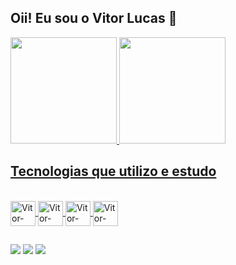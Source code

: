 ## Oii! Eu sou o Vitor Lucas 👋

<div>
  <a href="https://github.com/VitorLucasCode">
    <img height="170em" src="https://github-readme-stats.vercel.app/api?username=VitorLucasCode&show_icons=true&theme=dracula&include_all_commits=true&count_private=true" />
    <img height="170em" src="https://github-readme-stats.vercel.app/api/top-langs/?username=VitorLucasCode&layout=compact&langs_count=16&theme=dracula"/>
</div>

## Tecnologias que utilizo e estudo

<div style="display: inline_block"><br>
  <img align="center" alt="Vitor-java" heigh="30" width="40" src="https://cdn.jsdelivr.net/gh/devicons/devicon@latest/icons/java/java-original-wordmark.svg" />
  <img align="center" alt="Vitor-spring" heigh="30" width="40" src="https://cdn.jsdelivr.net/gh/devicons/devicon@latest/icons/spring/spring-original-wordmark.svg" />
  <img align="center" alt="Vitor-oracle" heigh="30" width="40" src="https://cdn.jsdelivr.net/gh/devicons/devicon@latest/icons/oracle/oracle-original.svg" />
  <img align="center" alt="Vitor-pyhton" heigh="30" width="40" src="https://cdn.jsdelivr.net/gh/devicons/devicon@latest/icons/python/python-original-wordmark.svg" />
  
</div>

##

<div>
  
  <a href="meu github" target="_blank"><img src="https://img.shields.io/badge/GitHub-100000?style=for-the-badge&logo=github&logoColor=white" target=_blank></a>
  <a href="meu linkedin" target="_blank"><img src="https://img.shields.io/badge/LinkedIn-0077B5?style=for-the-badge&logo=linkedin&logoColor=white" target=_blank></a>
  <a href="meu email" target="_blank"><img src="https://img.shields.io/badge/Gmail-D14836?style=for-the-badge&logo=gmail&logoColor=white" target=_blank></a>
  
</div>
